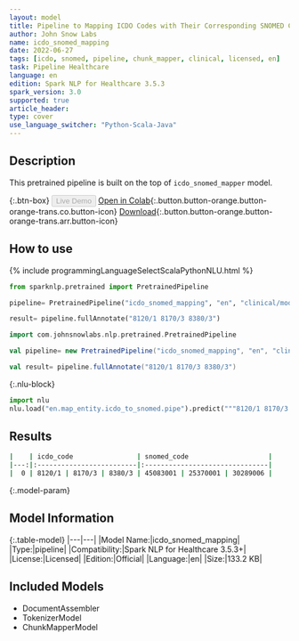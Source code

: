 ```yaml
---
layout: model
title: Pipeline to Mapping ICDO Codes with Their Corresponding SNOMED Codes
author: John Snow Labs
name: icdo_snomed_mapping
date: 2022-06-27
tags: [icdo, snomed, pipeline, chunk_mapper, clinical, licensed, en]
task: Pipeline Healthcare
language: en
edition: Spark NLP for Healthcare 3.5.3
spark_version: 3.0
supported: true
article_header:
type: cover
use_language_switcher: "Python-Scala-Java"
---
```


## Description

This pretrained pipeline is built on the top of `icdo_snomed_mapper` model.

{:.btn-box}
<button class="button button-orange" disabled>Live Demo</button>
[Open in Colab](https://colab.research.google.com/github/JohnSnowLabs/spark-nlp-workshop/blob/master/tutorials/Certification_Trainings/Healthcare/26.Chunk_Mapping.ipynb){:.button.button-orange.button-orange-trans.co.button-icon}
[Download](https://s3.amazonaws.com/auxdata.johnsnowlabs.com/clinical/models/icdo_snomed_mapping_en_3.5.3_3.0_1656364275328.zip){:.button.button-orange.button-orange-trans.arr.button-icon}

## How to use



<div class="tabs-box" markdown="1">
{% include programmingLanguageSelectScalaPythonNLU.html %}

```python
from sparknlp.pretrained import PretrainedPipeline

pipeline= PretrainedPipeline("icdo_snomed_mapping", "en", "clinical/models")

result= pipeline.fullAnnotate("8120/1 8170/3 8380/3")
```
```scala
import com.johnsnowlabs.nlp.pretrained.PretrainedPipeline

val pipeline= new PretrainedPipeline("icdo_snomed_mapping", "en", "clinical/models")

val result= pipeline.fullAnnotate("8120/1 8170/3 8380/3")
```


{:.nlu-block}
```python
import nlu
nlu.load("en.map_entity.icdo_to_snomed.pipe").predict("""8120/1 8170/3 8380/3""")
```

</div>

## Results

```bash
|    | icdo_code                | snomed_code                    |
|---:|:-------------------------|:-------------------------------|
|  0 | 8120/1 | 8170/3 | 8380/3 | 45083001 | 25370001 | 30289006 |
```

{:.model-param}
## Model Information

{:.table-model}
|---|---|
|Model Name:|icdo_snomed_mapping|
|Type:|pipeline|
|Compatibility:|Spark NLP for Healthcare 3.5.3+|
|License:|Licensed|
|Edition:|Official|
|Language:|en|
|Size:|133.2 KB|

## Included Models

- DocumentAssembler
- TokenizerModel
- ChunkMapperModel
